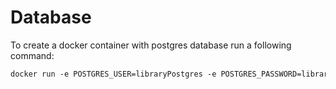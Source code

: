 # Database

To create a docker container with postgres database run a following command:
```dockerfile
docker run -e POSTGRES_USER=libraryPostgres -e POSTGRES_PASSWORD=libraryPostgres -p 5432:5432 --name libraryPostgresDB postgres
```